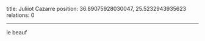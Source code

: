 title: Juliiot Cazarre
position: 36.89075928030047, 25.5232943935623
relations: 0

---




le beauf
